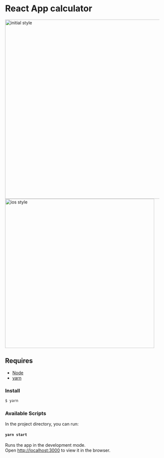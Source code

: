 # React App calculator 

<img width="585" alt="initial style" src="https://user-images.githubusercontent.com/31956031/51003401-df488580-1536-11e9-8a40-61229e996d6f.png">
<img width="487" alt="ios style" src="https://user-images.githubusercontent.com/31956031/51003402-e079b280-1536-11e9-9880-32b7155e2f50.png">



## Requires 

- [Node](https://nodejs.org/en/download)
- [yarn](https://yarnpkg.com/lang/en/) 


### Install 

```bash
$ yarn
```


### Available Scripts 
In the project directory, you can run: 
#### `yarn start` 
Runs the app in the development mode.<br />
Open [http://localhost:3000](http://localhost:3000) to view it in the browser.
